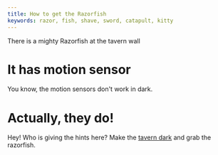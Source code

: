 ```yaml
---
title: How to get the Razorfish
keywords: razor, fish, shave, sword, catapult, kitty
---
```


There is a mighty Razorfish at the tavern wall

# It has motion sensor
You know, the motion sensors don't work in dark.

# Actually, they do!
Hey! Who is giving the hints here? Make the [tavern dark](/02-part-two/045-dark.md) and grab the razorfish.